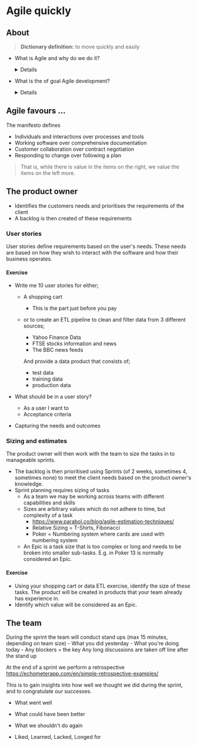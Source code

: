 # Agile quickly

## About

> **Dictionary definition:** to move quickly and easily

* What is Agile and why do we do it?
    <details>

    * Agile is a way of **life** and not just tools or frameworks, but how a team can sucessfully deliver software to a client and adapt to the clients changes in requirements.

    * [Agile 101](https://agilealliance.org/agile101/)
    * [Agile Manifesto](https://agilealliance.org/agile101/the-agile-manifesto/)

    * **Waterfall** required long periods of time, normally many months, if not years before a client received any form of working product. Even then there was no guarantee it would meet their needs by the time it was delivered as the market would have changed and adapted.

    </details>

* What is the of goal Agile development?

    <details>

    > Deliver working software frequently.

    * The software is not only working, but meets the requirements of the client for that particular **release** phase.  The release must bring value to the client, even if it does not contain all their requirements/wishes.

    * Acheived through processes and tools, such as Scrum, Kanban, Pair Programming, Stand-ups, Spring planning.

    </details>

## Agile favours ...

The manifesto defines 

* Individuals and interactions over processes and tools
* Working software over comprehensive documentation
* Customer collaboration over contract negotiation
* Responding to change over following a plan

> That is, while there is value in the items on the right, we value the items on the left more.

## The product owner

* Identifies the customers needs and prioritises the requirements of the client
* A backlog is then created of these requirements

### User stories

User stories define requirements based on the user's needs.  These needs are based on how they wish to interact with the software and how their business operates.

#### Exercise

* Write me 10 user stories for either;
    * A shopping cart
        * This is the part just before you pay
    * or to create an ETL pipeline to clean and filter data from 3 different sources;
        * Yahoo Finance Data
        * FTSE stocks information and news
        * The BBC news feeds

        And provide a data product that consists of;

        * test data
        * training data
        * production data

* What should be in a user story?
    * As a user I want to
    * Acceptance criteria
* Capturing the needs and outcomes

### Sizing and estimates

The product owner will then work with the team to size the tasks in to manageable sprints.

* The backlog is then prioritised using Sprints (of 2 weeks, sometimes 4, sometimes none) to meet the client needs based on the product owner's knowledge.
* Sprint planning requires sizing of tasks
    * As a team we may be working across teams with different capabilities and skills
    * Sizes are arbitrary values which do not adhere to time, but complexity of a task
        * https://www.parabol.co/blog/agile-estimation-techniques/
        * Relative Sizing = T-Shirts, Fibonacci
        * Poker = Numbering system where cards are used with numbering system
    * An Epic is a task size that is too complex or long and needs to be broken into smaller sub-tasks.  E.g. in Poker 13 is normally considered an Epic.

#### Exercise

* Using your shopping cart or data ETL exercise, identify the size of these tasks.  The product will be created in products that your team already has experience in.
* Identify which value will be considered as an Epic.
		
## The team

During the sprint the team will conduct stand ups (max 15 minutes, depending on team size)
    - What you did yesterday
    - What you're doing today
    - Any blockers = the key
Any long discussions are taken off line after the stand up

At the end of a sprint we perform a retrospective
	https://echometerapp.com/en/simple-retrospective-examples/

This is to gain insights into how well we thought we did during the sprint, and to congratulate our successes.

* What went well
* What could have been better
* What we shouldn't do again

* Liked, Learned, Lacked, Longed for